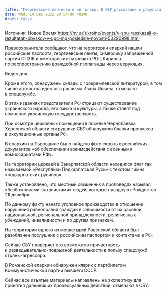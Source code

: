 ```yaml
---
title: "Георгиевские ленточки и не только. В СБУ рассказали о результатах обысков в УПЦ МП"
date: Wed, 14 Dec 2022 20:54:00 +0200
draft: false
---
```

Источник: Новое Время https://nv.ua/ukraine/events/v-sbu-rasskazali-o-rezultatah-obyskov-v-upc-mp-poslednie-novosti-50290998.html


 Правоохранители сообщают, что на территории епархий нашли российские паспорта, георгиевские ленты, символику запрещенной партии ОПЗЖ и «методички» патриарха РПЦ Кирилла по распространению враждебной пропаганды через верующих.

 Видео дня   

Кроме этого, обнаружены склады с прокремлевской литературой, в том числе авторства идеолога рашизма Ивана Ильина, отмечают в спецслужбе.

В этих изданиях представители РФ отрицают существование украинского народа, его языка и культуры, а также ставят под сомнение украинскую государственность.

При осмотре церковных помещений в поселке Чернобаевка Херсонской области сотрудники СБУ обнаружили бланки пропусков в оккупационные органы РФ.

В епархии на Львовщине было найдено фото скрытых российских документов «об обеспечении взаимодействия с военными комиссариатами РФ».

На территории церквей в Закарпатской области находился флаг так называемой «Республики Подкарпатская Русь» с текстом гимна «подкарпатских русинов».

Также установлено, что местный священник в проповедях называл «безбожниками-сатанистами» людей, которые празднуют Рождество 25 декабря.

По данному факту начато уголовное производство в отношении нарушения равноправия граждан в зависимости от их расовой, национальной, региональной принадлежности, религиозных убеждений, инвалидности и по другим признакам.

На территории одного из монастырей Ровенской области был разоблачен послушник с российским паспортом и контактами в РФ.

Сейчас СБУ проверяет его возможную причастность к разведывательно-подрывной деятельности в пользу спецслужб страны-агрессора.

В Роменской епархии обнаружен клирик с партбилетом Коммунистической партии бывшего СССР.

Сейчас все изъятые материалы направлены на экспертизу для принятия дальнейших процессуальных действий, отмечают в СБУ.
